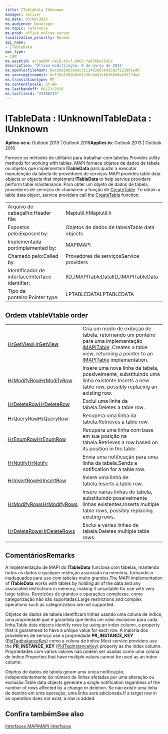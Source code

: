 ```yaml
---
title: ITableData IUnknown
manager: soliver
ms.date: 03/09/2015
ms.audience: Developer
ms.topic: reference
ms.prod: office-online-server
localization_priority: Normal
api_name:
- ITableData
api_type:
- COM
ms.assetid: ac7ae09f-ce19-45cf-8963-fad5bba75452
description: 'Última modificação: 9 de março de 2015'
ms.openlocfilehash: bec68568b30bdc3112493a656de591f222801e46
ms.sourcegitcommit: 0cf39e5382b8c6f236c8a63c6036849ed3527ded
ms.translationtype: MT
ms.contentlocale: pt-BR
ms.lasthandoff: 08/23/2018
ms.locfileid: "22586239"
---
```

# <a name="itabledata--iunknown"></a><span data-ttu-id="89add-103">ITableData : IUnknown</span><span class="sxs-lookup"><span data-stu-id="89add-103">ITableData : IUnknown</span></span>

  
  
<span data-ttu-id="89add-104">**Aplica-se a**: Outlook 2013 | Outlook 2016</span><span class="sxs-lookup"><span data-stu-id="89add-104">**Applies to**: Outlook 2013 | Outlook 2016</span></span> 
  
<span data-ttu-id="89add-105">Fornece os métodos de utilitário para trabalhar com tabelas.</span><span class="sxs-lookup"><span data-stu-id="89add-105">Provides utility methods for working with tables.</span></span> <span data-ttu-id="89add-106">MAPI fornece objetos de dados de tabela ou objetos que implementam **ITableData** para ajudar a executar manutenção da tabela de provedores de serviços.</span><span class="sxs-lookup"><span data-stu-id="89add-106">MAPI provides table data objects or objects that implement **ITableData** to help service providers perform table maintenance.</span></span> <span data-ttu-id="89add-107">Para obter um objeto de dados de tabela, provedores de serviços de chamarem a função de [CreateTable](createtable.md) .</span><span class="sxs-lookup"><span data-stu-id="89add-107">To obtain a table data object, service providers call the [CreateTable](createtable.md) function.</span></span> 
  
|||
|:-----|:-----|
|<span data-ttu-id="89add-108">Arquivo de cabeçalho:</span><span class="sxs-lookup"><span data-stu-id="89add-108">Header file:</span></span>  <br/> |<span data-ttu-id="89add-109">Mapiutil.h</span><span class="sxs-lookup"><span data-stu-id="89add-109">Mapiutil.h</span></span>  <br/> |
|<span data-ttu-id="89add-110">Expostos pelo:</span><span class="sxs-lookup"><span data-stu-id="89add-110">Exposed by:</span></span>  <br/> |<span data-ttu-id="89add-111">Objetos de dados de tabela</span><span class="sxs-lookup"><span data-stu-id="89add-111">Table data objects</span></span>  <br/> |
|<span data-ttu-id="89add-112">Implementada por:</span><span class="sxs-lookup"><span data-stu-id="89add-112">Implemented by:</span></span>  <br/> |<span data-ttu-id="89add-113">MAPI</span><span class="sxs-lookup"><span data-stu-id="89add-113">MAPI</span></span>  <br/> |
|<span data-ttu-id="89add-114">Chamado pelo:</span><span class="sxs-lookup"><span data-stu-id="89add-114">Called by:</span></span>  <br/> |<span data-ttu-id="89add-115">Provedores de serviços</span><span class="sxs-lookup"><span data-stu-id="89add-115">Service providers</span></span>  <br/> |
|<span data-ttu-id="89add-116">Identificador de interface:</span><span class="sxs-lookup"><span data-stu-id="89add-116">Interface identifier:</span></span>  <br/> |<span data-ttu-id="89add-117">IID_IMAPITableData</span><span class="sxs-lookup"><span data-stu-id="89add-117">IID_IMAPITableData</span></span>  <br/> |
|<span data-ttu-id="89add-118">Tipo de ponteiro:</span><span class="sxs-lookup"><span data-stu-id="89add-118">Pointer type:</span></span>  <br/> |<span data-ttu-id="89add-119">LPTABLEDATA</span><span class="sxs-lookup"><span data-stu-id="89add-119">LPTABLEDATA</span></span>  <br/> |
   
## <a name="vtable-order"></a><span data-ttu-id="89add-120">Ordem vtable</span><span class="sxs-lookup"><span data-stu-id="89add-120">Vtable order</span></span>

|||
|:-----|:-----|
|[<span data-ttu-id="89add-121">HrGetView</span><span class="sxs-lookup"><span data-stu-id="89add-121">HrGetView</span></span>](itabledata-hrgetview.md) <br/> |<span data-ttu-id="89add-122">Cria um modo de exibição de tabela, retornando um ponteiro para uma implementação [IMAPITable](imapitableiunknown.md) .</span><span class="sxs-lookup"><span data-stu-id="89add-122">Creates a table view, returning a pointer to an [IMAPITable](imapitableiunknown.md) implementation.</span></span>  <br/> |
|[<span data-ttu-id="89add-123">HrModifyRow</span><span class="sxs-lookup"><span data-stu-id="89add-123">HrModifyRow</span></span>](itabledata-hrmodifyrow.md) <br/> |<span data-ttu-id="89add-124">Insere uma nova linha de tabela, possivelmente, substituindo uma linha existente.</span><span class="sxs-lookup"><span data-stu-id="89add-124">Inserts a new table row, possibly replacing an existing row.</span></span>  <br/> |
|[<span data-ttu-id="89add-125">HrDeleteRow</span><span class="sxs-lookup"><span data-stu-id="89add-125">HrDeleteRow</span></span>](itabledata-hrdeleterow.md) <br/> |<span data-ttu-id="89add-126">Exclui uma linha da tabela.</span><span class="sxs-lookup"><span data-stu-id="89add-126">Deletes a table row.</span></span>  <br/> |
|[<span data-ttu-id="89add-127">HrQueryRow</span><span class="sxs-lookup"><span data-stu-id="89add-127">HrQueryRow</span></span>](itabledata-hrqueryrow.md) <br/> |<span data-ttu-id="89add-128">Recupera uma linha da tabela.</span><span class="sxs-lookup"><span data-stu-id="89add-128">Retrieves a table row.</span></span>  <br/> |
|[<span data-ttu-id="89add-129">HrEnumRow</span><span class="sxs-lookup"><span data-stu-id="89add-129">HrEnumRow</span></span>](itabledata-hrenumrow.md) <br/> |<span data-ttu-id="89add-130">Recupera uma linha com base em sua posição na tabela.</span><span class="sxs-lookup"><span data-stu-id="89add-130">Retrieves a row based on its position in the table.</span></span>  <br/> |
|[<span data-ttu-id="89add-131">HrNotify</span><span class="sxs-lookup"><span data-stu-id="89add-131">HrNotify</span></span>](itabledata-hrnotify.md) <br/> |<span data-ttu-id="89add-132">Envia uma notificação para uma linha da tabela.</span><span class="sxs-lookup"><span data-stu-id="89add-132">Sends a notification for a table row.</span></span>  <br/> |
|[<span data-ttu-id="89add-133">HrInsertRow</span><span class="sxs-lookup"><span data-stu-id="89add-133">HrInsertRow</span></span>](itabledata-hrinsertrow.md) <br/> |<span data-ttu-id="89add-134">Insere uma linha de tabela.</span><span class="sxs-lookup"><span data-stu-id="89add-134">Inserts a table row.</span></span>  <br/> |
|[<span data-ttu-id="89add-135">HrModifyRows</span><span class="sxs-lookup"><span data-stu-id="89add-135">HrModifyRows</span></span>](itabledata-hrmodifyrows.md) <br/> |<span data-ttu-id="89add-136">Insere várias linhas de tabela, substituindo possivelmente linhas existentes.</span><span class="sxs-lookup"><span data-stu-id="89add-136">Inserts multiple table rows, possibly replacing existing rows.</span></span>  <br/> |
|[<span data-ttu-id="89add-137">HrDeleteRows</span><span class="sxs-lookup"><span data-stu-id="89add-137">HrDeleteRows</span></span>](itabledata-hrdeleterows.md) <br/> |<span data-ttu-id="89add-138">Exclui a várias linhas de tabela.</span><span class="sxs-lookup"><span data-stu-id="89add-138">Deletes multiple table rows.</span></span>  <br/> |
   
## <a name="remarks"></a><span data-ttu-id="89add-139">Comentários</span><span class="sxs-lookup"><span data-stu-id="89add-139">Remarks</span></span>

<span data-ttu-id="89add-140">A implementação de MAPI do **ITableData** funciona com tabelas, mantendo todos os dados e qualquer restrição associada na memória, tornando-o inadequados para uso com tabelas muito grandes.</span><span class="sxs-lookup"><span data-stu-id="89add-140">The MAPI implementation of **ITableData** works with tables by holding all of the data and any associated restrictions in memory, making it unsuitable for use with very large tables.</span></span> <span data-ttu-id="89add-141">Restrições de grandes e operações complexas, como categorização não são suportadas.</span><span class="sxs-lookup"><span data-stu-id="89add-141">Large restrictions and complex operations such as categorization are not supported.</span></span> 
  
<span data-ttu-id="89add-142">Objetos de dados de tabela identificam linhas usando uma coluna de índice, uma propriedade que é garantida que tenha um valor exclusivo para cada linha.</span><span class="sxs-lookup"><span data-stu-id="89add-142">Table data objects identify rows by using an index column, a property that is guaranteed to have a unique value for each row.</span></span> <span data-ttu-id="89add-143">A maioria dos provedores de serviço use a propriedade **PR_INSTANCE_KEY** ([PidTagInstanceKey](pidtaginstancekey-canonical-property.md)) como a coluna de índice.</span><span class="sxs-lookup"><span data-stu-id="89add-143">Most service providers use the **PR_INSTANCE_KEY** ([PidTagInstanceKey](pidtaginstancekey-canonical-property.md)) property as the index column.</span></span> <span data-ttu-id="89add-144">Propriedades com vários valores não podem ser usadas como uma coluna de índice.</span><span class="sxs-lookup"><span data-stu-id="89add-144">Properties that have multiple values cannot be used as an index column.</span></span>
  
<span data-ttu-id="89add-145">Objetos de dados de tabela geram uma única notificação, independentemente do número de linhas afetadas por uma alteração ou exclusão.</span><span class="sxs-lookup"><span data-stu-id="89add-145">Table data objects generate a single notification regardless of the number of rows affected by a change or deletion.</span></span> <span data-ttu-id="89add-146">Se não existir uma linha de destino em uma operação, uma linha será adicionada.</span><span class="sxs-lookup"><span data-stu-id="89add-146">If a target row in an operation does not exist, a row is added.</span></span>
  
## <a name="see-also"></a><span data-ttu-id="89add-147">Confira também</span><span class="sxs-lookup"><span data-stu-id="89add-147">See also</span></span>



[<span data-ttu-id="89add-148">Interfaces MAPI</span><span class="sxs-lookup"><span data-stu-id="89add-148">MAPI Interfaces</span></span>](mapi-interfaces.md)

